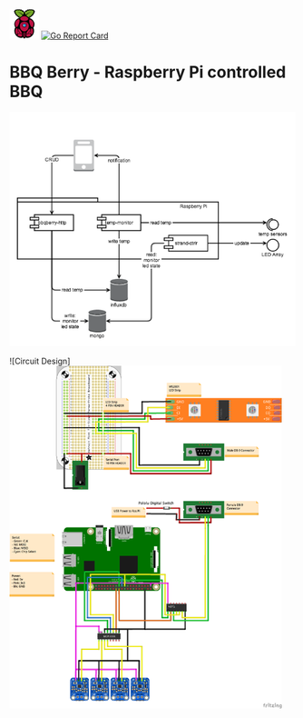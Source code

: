 ![logo](images/modmypi-52x52.png) 
[![Go Report Card](https://goreportcard.com/badge/github.com/declanshanaghy/bbqberry)](https://goreportcard.com/report/github.com/declanshanaghy/bbqberry)

# BBQ Berry - Raspberry Pi controlled BBQ


![System Overview](design/components.png)

![Circuit Design]<img src="design/physical_layout.png" width="480">


